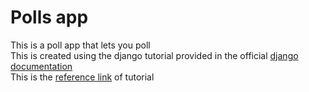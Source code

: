 # Polls app

This is a poll app that lets you poll  
This is  created using the django tutorial provided in the official [django documentation][2]  
This is the [reference link][1] of tutorial

[1]:https://docs.djangoproject.com/en/3.1/intro/tutorial01/ 
[2]:https://docs.djangoproject.com/en/3.1/